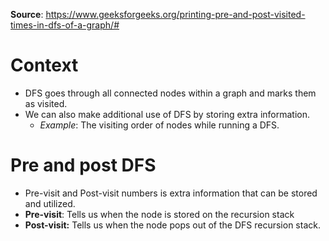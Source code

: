 
**Source**: https://www.geeksforgeeks.org/printing-pre-and-post-visited-times-in-dfs-of-a-graph/#

# Context 
- DFS goes through all connected nodes within a graph and marks them as visited. 
- We can also make additional use of DFS by storing extra information. 
	- *Example*: The visiting order of nodes while running a DFS. 

# Pre and post DFS 
* Pre-visit and Post-visit numbers is extra information that can be stored and utilized. 
* **Pre-visit**: Tells us when the node is stored on the recursion stack 
* **Post-visit:** Tells us when the node pops out of the DFS recursion stack. 

